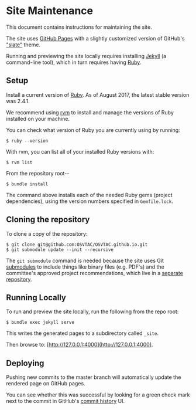 Site Maintenance
================

This document contains instructions for maintaining the site.

The site uses [GitHub Pages](https://pages.github.com/) with a slightly
customized version of GitHub's
["slate"](https://github.com/pages-themes/slate) theme.

Running and previewing the site locally requires installing
[Jekyll][jekyll-github] (a command-line tool), which in turn requires
having [Ruby][ruby].


Setup
-----

Install a current version of [Ruby][ruby]. As of August 2017, the latest
stable version was 2.4.1.

We recommend using [rvm](https://rvm.io/) to install and manage the
versions of Ruby installed on your machine.

You can check what version of Ruby you are currently using by running:

    $ ruby --version

With rvm, you can list all of your installed Ruby versions with:

    $ rvm list

From the repository root--

    $ bundle install

The command above installs each of the needed Ruby gems (project
dependencies), using the version numbers specified in `Gemfile.lock`.


Cloning the repository
----------------------

To clone a copy of the repository:

    $ git clone git@github.com:OSVTAC/OSVTAC.github.io.git
    $ git submodule update --init --recursive

The `git submodule` command is needed because the site uses Git
[submodules][git-submodules] to include things like binary files (e.g. PDF's)
and the committee's approved project recommendations, which live in a
[separate repository][recommendations-repo].

Running Locally
---------------

To run and preview the site locally, run the following from the
repo root:

    $ bundle exec jekyll serve

This writes the generated pages to a subdirectory called `_site`.

Then browse to: [http://127.0.0.1:4000](http://127.0.0.1:4000).


Deploying
---------

Pushing new commits to the master branch will automatically update the
rendered page on GitHub pages.

You can see whether this was successful by looking for a green check mark
next to the commit in GitHub's [commit history][site-commits] UI.

[git-submodules]: https://git-scm.com/book/en/v2/Git-Tools-Submodules
[jekyll-github]: https://jekyllrb.com/docs/github-pages/
[recommendations-rendered]: https://osvtac.github.io/recommendations/index
[recommendations-repo]: https://github.com/OSVTAC/project-recommendations
[ruby]: https://www.ruby-lang.org
[site-commits]: https://github.com/OSVTAC/OSVTAC.github.io/commits/master
